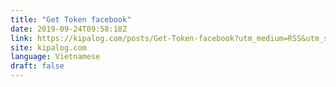 ```yaml
---
title: "Get Token facebook"
date: 2019-09-24T09:58:18Z
link: https://kipalog.com/posts/Get-Token-facebook?utm_medium=RSS&utm_source=news.12bit.vn
site: kipalog.com
language: Vietnamese
draft: false
---
```

